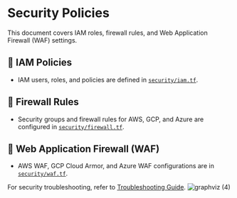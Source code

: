 # Security Policies

This document covers IAM roles, firewall rules, and Web Application Firewall (WAF) settings.

## **🔹 IAM Policies**
- IAM users, roles, and policies are defined in [`security/iam.tf`](../security/iam.tf).

## **🔹 Firewall Rules**
- Security groups and firewall rules for AWS, GCP, and Azure are configured in [`security/firewall.tf`](../security/firewall.tf).

## **🔹 Web Application Firewall (WAF)**
- AWS WAF, GCP Cloud Armor, and Azure WAF configurations are in [`security/waf.tf`](../security/waf.tf).

For security troubleshooting, refer to [Troubleshooting Guide](troubleshooting.md).
![graphviz (4)](https://github.com/user-attachments/assets/2911bc40-2fe6-47a0-906a-b6a92f770569)
